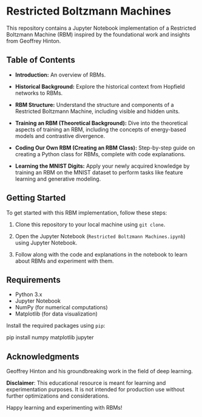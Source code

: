 # Restricted Boltzmann Machines 

This repository contains a Jupyter Notebook implementation of a Restricted Boltzmann Machine (RBM) inspired by the foundational work and insights from Geoffrey Hinton.

## Table of Contents

- **Introduction:** An overview of RBMs.

- **Historical Background:** Explore the historical context from Hopfield networks to RBMs.

- **RBM Structure:** Understand the structure and components of a Restricted Boltzmann Machine, including visible and hidden units.

- **Training an RBM (Theoretical Background):** Dive into the theoretical aspects of training an RBM, including the concepts of energy-based models and contrastive divergence.

- **Coding Our Own RBM (Creating an RBM Class):** Step-by-step guide on creating a Python class for RBMs, complete with code explanations.

- **Learning the MNIST Digits:** Apply your newly acquired knowledge by training an RBM on the MNIST dataset to perform tasks like feature learning and generative modeling.

## Getting Started

To get started with this RBM implementation, follow these steps:

1. Clone this repository to your local machine using `git clone`.

2. Open the Jupyter Notebook (`Restricted Boltzmann Machines.ipynb`) using Jupyter Notebook.

3. Follow along with the code and explanations in the notebook to learn about RBMs and experiment with them.

## Requirements

- Python 3.x
- Jupyter Notebook
- NumPy (for numerical computations)
- Matplotlib (for data visualization)

Install the required packages using `pip`:

pip install numpy matplotlib jupyter

## Acknowledgments

Geoffrey Hinton and his groundbreaking work in the field of deep learning.

**Disclaimer**: This educational resource is meant for learning and experimentation purposes. It is not intended for production use without further optimizations and considerations.

Happy learning and experimenting with RBMs!

